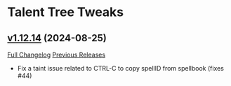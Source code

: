 # Talent Tree Tweaks

## [v1.12.14](https://github.com/NumyAddon/TalentTreeTweaks/tree/v1.12.14) (2024-08-25)
[Full Changelog](https://github.com/NumyAddon/TalentTreeTweaks/compare/v1.12.13...v1.12.14) [Previous Releases](https://github.com/NumyAddon/TalentTreeTweaks/releases)

- Fix a taint issue related to CTRL-C to copy spellID from spellbook (fixes #44)  
